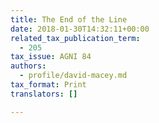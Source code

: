 ```yaml
---
title: The End of the Line
date: 2018-01-30T14:32:11+00:00
related_tax_publication_term:
  - 205
tax_issue: AGNI 84
authors:
  - profile/david-macey.md
tax_format: Print
translators: []

---
```

